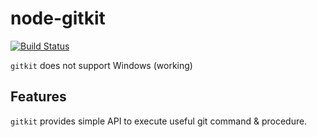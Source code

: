 # node-gitkit

[![Build Status](https://travis-ci.org/sartrey/node-gitkit.svg?branch=master)](https://travis-ci.org/sartrey/node-gitkit)

`gitkit` does not support Windows (working)

## Features

`gitkit` provides simple API to execute useful git command & procedure.
